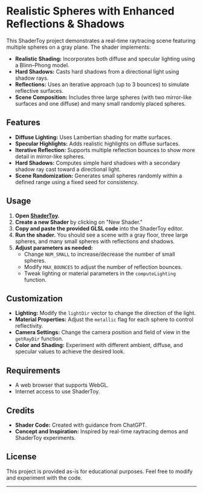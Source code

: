 # Realistic Spheres with Enhanced Reflections & Shadows

This ShaderToy project demonstrates a real-time raytracing scene featuring multiple spheres on a gray plane. The shader implements:
- **Realistic Shading:** Incorporates both diffuse and specular lighting using a Blinn–Phong model.
- **Hard Shadows:** Casts hard shadows from a directional light using shadow rays.
- **Reflections:** Uses an iterative approach (up to 3 bounces) to simulate reflective surfaces.
- **Scene Composition:** Includes three large spheres (with two mirror-like surfaces and one diffuse) and many small randomly placed spheres.

## Features

- **Diffuse Lighting:** Uses Lambertian shading for matte surfaces.
- **Specular Highlights:** Adds realistic highlights on diffuse surfaces.
- **Iterative Reflection:** Supports multiple reflection bounces to show more detail in mirror-like spheres.
- **Hard Shadows:** Computes simple hard shadows with a secondary shadow ray cast toward a directional light.
- **Scene Randomization:** Generates small spheres randomly within a defined range using a fixed seed for consistency.

## Usage

1. **Open [ShaderToy](https://www.shadertoy.com/).**
2. **Create a new Shader** by clicking on "New Shader."
3. **Copy and paste the provided GLSL code** into the ShaderToy editor.
4. **Run the shader.** You should see a scene with a gray floor, three large spheres, and many small spheres with reflections and shadows.
5. **Adjust parameters as needed:**
   - Change `NUM_SMALL` to increase/decrease the number of small spheres.
   - Modify `MAX_BOUNCES` to adjust the number of reflection bounces.
   - Tweak lighting or material parameters in the `computeLighting` function.

## Customization

- **Lighting:** Modify the `lightDir` vector to change the direction of the light.
- **Material Properties:** Adjust the `metallic` flag for each sphere to control reflectivity.
- **Camera Settings:** Change the camera position and field of view in the `getRayDir` function.
- **Color and Shading:** Experiment with different ambient, diffuse, and specular values to achieve the desired look.

## Requirements

- A web browser that supports WebGL.
- Internet access to use ShaderToy.

## Credits

- **Shader Code:** Created with guidance from ChatGPT.
- **Concept and Inspiration:** Inspired by real-time raytracing demos and ShaderToy experiments.

## License

This project is provided as-is for educational purposes. Feel free to modify and experiment with the code.

---

